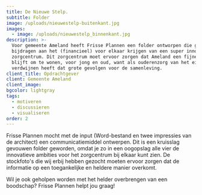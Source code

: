 ```yaml
---
title: De Nieuwe Stelp.
subtitle: Folder
image: /uploads/nieuwestelp-buitenkant.jpg
images:
  - image: /uploads/nieuwestelp_binnenkant.jpg
description: >-
  Voor gemeente Ameland heeft Frisse Plannen een folder ontworpen die gaat
  bijdragen aan het (financieel) voor elkaar krijgen van een super innovatief
  zorgcentrum. Dit zorgcentrum moet ervoor zorgen dat Ameland een fijne plek
  blijft om te wonen, voor jong en oud, want als ouderenzorg van het eiland zou
  verdwijnen heeft dat grote gevolgen voor de samenleving.
client_title: Opdrachtgever
client: Gemeente Ameland
client_image:
bgcolor: lightgray
tags:
  - motiveren
  - discussieren
  - visualiseren
order: 2
---
```


Frisse Plannen mocht met de input (Word-bestand en twee impressies van de architect) een communicatiemiddel ontwerpen. Dit is een kruisslag gevouwen folder geworden, omdat je zo in een oogopslag alle vier de innovatieve ambities voor het zorgcentrum bij elkaar kunt zien. De stockfoto's die wij erbij hebben gezocht moeten ervoor zorgen dat de informatie op een toegankelijke en heldere manier overkomt.

Wil je ook geholpen worden met het helder overbrengen van een boodschap? Frisse Plannen helpt jou graag\!
